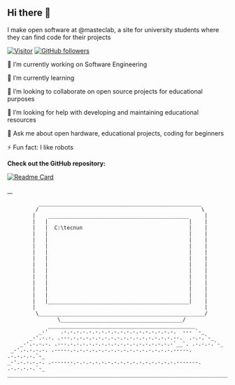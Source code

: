 ## Hi there 👋

I make open software at @masteclab, a site for university students where they can find code for their projects

[![Visitor](https://visitor-badge.laobi.icu/badge?page_id=masteclab)](https://github.com/masteclab) [![GitHub followers](https://img.shields.io/github/followers/masteclab.svg?style=social&label=Follow)](https://github.com/jart?tab=followers)

🔭 I’m currently working on Software Engineering

🌱 I’m currently learning 

👯 I’m looking to collaborate on open source projects for educational purposes

🤔 I’m looking for help with developing and maintaining educational resources

💬 Ask me about open hardware, educational projects, coding for beginners

⚡ Fun fact: I like robots


__Check out the GitHub repository:__


[![Readme Card](https://github-readme-stats.vercel.app/api/pin/?username=masteclab&repo=github-readme-stats)](https://github.com/matlab/github-readme-stats)

<div>
  <p>
    <a href="https://github.com/masteclab/matlab">
      <img src="https://github-readme-stats.vercel.app/api/pin/?username=masteclab&repo=matlab" alt="" />
    </a>
    <a href="https://github.com/masteclab/openai">
      <img src="https://github-readme-stats.vercel.app/api/pin/?username=masteclab&repo=openai" alt="" />
    </a>
    <a href="https://github.com/masteclab/arduino">
      <img src="https://github-readme-stats.vercel.app/api/pin/?username=masteclab&repo=arduino" alt="" />
    </a>
    <a href="https://github.com/masteclab/python">
      <img src="https://github-readme-stats.vercel.app/api/pin/?username=masteclab&repo=python" alt="" />
    </a>
    
  </p>
</div>



              ____________________________________________________
             /                                                    \
            |    _____________________________________________     |
            |   |                                             |    |
            |   |  C:\tecnun                                  |    |
            |   |                                             |    |
            |   |                                             |    |
            |   |                                             |    |
            |   |                                             |    |
            |   |                                             |    |
            |   |                                             |    |
            |   |                                             |    |
            |   |                                             |    |
            |   |                                             |    |
            |   |                                             |    |
            |   |                                             |    |
            |   |_____________________________________________|    |
            |                                                      |
             \_____________________________________________________/
                    \_______________________________________/
                 _______________________________________________
              _-'    .-.-.-.-.-.-.-.-.-.-.-.-.-.-.-.-.-.-.  --- `-_
           _-'.-.-. .---.-.-.-.-.-.-.-.-.-.-.-.-.-.-.-.-.--.  .-.-.`-_
        _-'.-.-.-. .---.-.-.-.-.-.-.-.-.-.-.-.-.-.-.-.-.-`__`. .-.-.-.`-_
     _-'.-.-.-.-. .-----.-.-.-.-.-.-.-.-.-.-.-.-.-.-.-.-.-----. .-.-.-.-.`-_
    _-'.-.-.-.-. .-------.-.-.-.-.-.-.-.-.-.-.-.-.-.-.-.-.-------. .-.-.-.-.`-_    
    ___________________________________________________________________________

 



